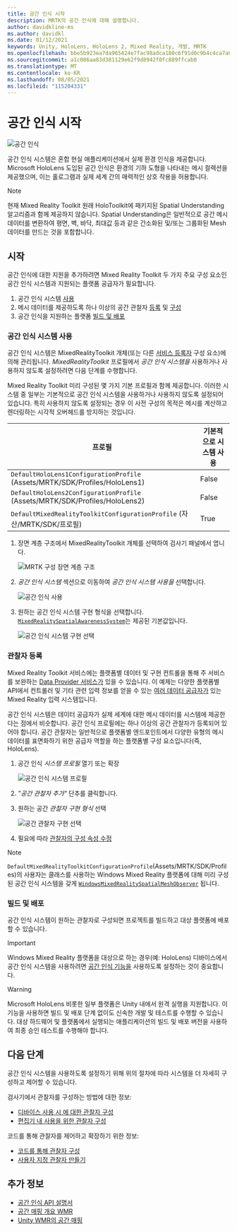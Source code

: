 ```yaml
---
title: 공간 인식 시작
description: MRTK의 공간 인식에 대해 설명합니다.
author: davidkline-ms
ms.author: davidkl
ms.date: 01/12/2021
keywords: Unity, HoloLens, HoloLens 2, Mixed Reality, 개발, MRTK
ms.openlocfilehash: bbe5b923ea7da965424e7fac98adca180c6f91d0c9b4c4ca7a0477e301c362f9
ms.sourcegitcommit: a1c086aa83d381129e62f9d8942f0fc889ffcab0
ms.translationtype: MT
ms.contentlocale: ko-KR
ms.lasthandoff: 08/05/2021
ms.locfileid: "115204331"
---
```

# <a name="spatial-awareness-getting-started"></a>공간 인식 시작

![공간 인식](../images/spatial-awareness/MRTK_SpatialAwareness_Main.png)

공간 인식 시스템은 혼합 현실 애플리케이션에서 실제 환경 인식을 제공합니다. Microsoft HoloLens 도입된 공간 인식은 환경의 기하 도형을 나타내는 메시 컬렉션을 제공했으며, 이는 홀로그램과 실제 세계 간의 매력적인 상호 작용을 허용합니다.

> [!NOTE]
> 현재 Mixed Reality Toolkit 원래 HoloToolkit에 패키지된 Spatial Understanding 알고리즘과 함께 제공하지 않습니다. Spatial Understanding은 일반적으로 공간 메시 데이터를 변환하여 평면, 벽, 바닥, 최대값 등과 같은 간소화된 및/또는 그룹화된 Mesh 데이터를 만드는 것을 포함합니다.

## <a name="getting-started"></a>시작

공간 인식에 대한 지원을 추가하려면 Mixed Reality Toolkit 두 가지 주요 구성 요소인 공간 인식 시스템과 지원되는 플랫폼 공급자가 필요합니다.

1. 공간 인식 시스템 [사용](#enable-the-spatial-awareness-system)
2. 메시 데이터를 제공하도록 하나 이상의 공간 관찰자 [등록](#register-observers) 및 [구성](configuring-spatial-awareness-mesh-observer.md)
3. 공간 인식을 지원하는 플랫폼 [빌드 및 배포](#build-and-deploy)

### <a name="enable-the-spatial-awareness-system"></a>공간 인식 시스템 사용

공간 인식 시스템은 MixedRealityToolkit 개체(또는 다른 [서비스 등록자](xref:Microsoft.MixedReality.Toolkit.IMixedRealityServiceRegistrar) 구성 요소)에 의해 관리됩니다. *MixedRealityToolkit* 프로필에서 *공간 인식 시스템을* 사용하거나 사용하지 않도록 설정하려면 다음 단계를 수행합니다.

Mixed Reality Toolkit 미리 구성된 몇 가지 기본 프로필과 함께 제공합니다. 이러한 시스템 중 일부는 기본적으로 공간 인식 시스템을 사용하거나 사용하지 않도록 설정되어 있습니다. 특히 사용하지 않도록 설정되는 경우 이 사전 구성의 목적은 메시를 계산하고 렌더링하는 시각적 오버헤드를 방지하는 것입니다.

| 프로필 | 기본적으로 시스템 사용 |
| --- | --- |
| `DefaultHoloLens1ConfigurationProfile` (Assets/MRTK/SDK/Profiles/HoloLens1) | False |
| `DefaultHoloLens2ConfigurationProfile` (Assets/MRTK/SDK/Profiles/HoloLens2) | False |
| `DefaultMixedRealityToolkitConfigurationProfile` (자산/MRTK/SDK/프로필) | True |

1. 장면 계층 구조에서 MixedRealityToolkit 개체를 선택하여 검사기 패널에서 엽니다.

    ![MRTK 구성 장면 계층 구조](../images/MRTK_ConfiguredHierarchy.png)

1. *공간 인식 시스템* 섹션으로 이동하여 *공간 인식 시스템 사용을* 선택합니다.

    ![공간 인식 사용](../images/spatial-awareness/MRTKConfig_SpatialAwareness.png)

1. 원하는 공간 인식 시스템 구현 형식을 선택합니다. [`MixedRealitySpatialAwarenessSystem`](xref:Microsoft.MixedReality.Toolkit.SpatialAwareness.MixedRealitySpatialAwarenessSystem)는 제공된 기본값입니다.

    ![공간 인식 시스템 구현 선택](../images/spatial-awareness/SpatialAwarenessSelectSystemType.png)

### <a name="register-observers"></a>관찰자 등록

Mixed Reality Toolkit 서비스에는 플랫폼별 데이터 및 구현 컨트롤을 통해 주 서비스를 보완하는 [Data Provider 서비스가](../../architecture/systems-extensions-providers.md) 있을 수 있습니다. 이 예제는 다양한 플랫폼별 API에서 컨트롤러 및 기타 관련 입력 정보를 얻을 수 있는 [여러 데이터 공급자가](../input/input-providers.md) 있는 Mixed Reality 입력 시스템입니다.

공간 인식 시스템은 데이터 공급자가 실제 세계에 대한 메시 데이터를 시스템에 제공한다는 점에서 비슷합니다. 공간 인식 프로필에는 하나 이상의 공간 관찰자가 등록되어 있어야 합니다. 공간 관찰자는 일반적으로 플랫폼별 엔드포인트에서 다양한 유형의 메시 데이터를 표면화하기 위한 공급자 역할을 하는 플랫폼별 구성 요소입니다(즉, HoloLens).

1. 공간 인식 *시스템 프로필* 열기 또는 확장

    ![공간 인식 시스템 프로필](../images/spatial-awareness/SpatialAwarenessProfile.png)

1. *"공간 관찰자 추가"* 단추를 클릭합니다.
1. 원하는 공간 *관찰자 구현 형식* 선택

    ![공간 관찰자 구현 선택](../images/spatial-awareness/SpatialAwarenessSelectObserver.png)

1. 필요에 따라 [관찰자의 구성 속성 수정](configuring-spatial-awareness-mesh-observer.md)

> [!NOTE]
> `DefaultMixedRealityToolkitConfigurationProfile`(Assets/MRTK/SDK/Profiles)의 사용자는 클래스를 사용하는 Windows Mixed Reality 플랫폼에 대해 미리 구성된 공간 인식 시스템을 갖게 [`WindowsMixedRealitySpatialMeshObserver`](xref:Microsoft.MixedReality.Toolkit.WindowsMixedReality.SpatialAwareness.WindowsMixedRealitySpatialMeshObserver) 됩니다.

### <a name="build-and-deploy"></a>빌드 및 배포

공간 인식 시스템이 원하는 관찰자로 구성되면 프로젝트를 빌드하고 대상 플랫폼에 배포할 수 있습니다.

> [!IMPORTANT]
> Windows Mixed Reality 플랫폼을 대상으로 하는 경우(예: HoloLens) 디바이스에서 공간 인식 시스템을 사용하려면 [공간 인식 기능을](/windows/mixed-reality/spatial-mapping-in-unity) 사용하도록 설정하는 것이 중요합니다.

> [!WARNING]
> Microsoft HoloLens 비롯한 일부 플랫폼은 Unity 내에서 원격 실행을 지원합니다. 이 기능을 사용하면 빌드 및 배포 단계 없이도 신속한 개발 및 테스트를 수행할 수 있습니다. 대상 하드웨어 및 플랫폼에서 실행되는 애플리케이션의 빌드 및 배포 버전을 사용하여 최종 승인 테스트를 수행해야 합니다.

## <a name="next-steps"></a>다음 단계

공간 인식 시스템을 사용하도록 설정하기 위해 위의 절차에 따라 시스템을 더 자세히 구성하고 제어할 수 있습니다.

검사기에서 관찰자를 구성하는 방법에 대한 정보:

- [디바이스 사용 시 에 대한 관찰자 구성](configuring-spatial-awareness-mesh-observer.md)
- [편집기 내 사용을 위한 관찰자 구성](spatial-object-mesh-observer.md)

코드를 통해 관찰자를 제어하고 확장하기 위한 정보:

- [코드를 통해 관찰자 구성](usage-guide.md)
- [사용자 지정 관찰자 만들기](create-data-provider.md)

## <a name="see-also"></a>추가 정보

- [공간 인식 API 설명서](xref:Microsoft.MixedReality.Toolkit.SpatialAwareness)
- [공간 매핑 개요 WMR](/windows/mixed-reality/spatial-mapping)
- [Unity WMR의 공간 매핑](/windows/mixed-reality/spatial-mapping-in-unity)
